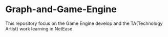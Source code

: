 # Graph-and-Game-Engine
This repository focus on the Game Engine develop and the TA(Technology Artist) work learning in NetEase 
